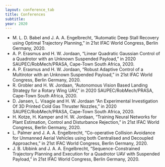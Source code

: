 ```yaml
---
layout: conference_tab
title: Conferences
subtitle: 
year: 2020
---
```


<!---
#### 2020
-->

- M. L. D. Babel and J. A. A. Engelbrecht, “Automatic Deep Stall Recovery using Optimal Trajectory Planning,” in 21st IFAC World Congress, Berlin Germany, 2020.
- A. P. Erasmus and H. W. Jordaan, “Linear Quadratic Gaussian Control of a Quadrotor with an Unknown Suspended Payload,” in 2020 SAUPEC/RobMech/PRASA, Cape-Town South Africa, 2020.
- A. P. Erasmus and H. W. Jordaan, “Robust Adaptive Control of a Multirotor with an Unknown Suspended Payload,” in 21st IFAC World Congress, Berlin Germany, 2020.
- R. Grobler and H. W. Jordaan, “Autonomous Vision Based Landing Strategy for a Rotary Wing UAV,” in 2020 SAUPEC/RobMech/PRASA, Cape-Town South Africa, 2020.
- D. Jansen, L. Visagie and H. W. Jordaan “An Experimental Investigation Of 3D Printed Cold Gas Thruster Nozzles,” in 2020 SAUPEC/RobMech/PRASA, Cape-Town South Africa, 2020.
- H. Kotze, H. Kamper and H. W. Jordaan, “Training Neural Networks for Plant Estimation, Control and Disturbance Rejection,” in 21st IFAC World Congress, Berlin Germany, 2020.
- L. Palmer and J. A. A. Engelbrecht, “Co-operative Collision Avoidance for Unmanned Aerial Vehicles using both Centralised and Decoupled Approaches,” in 21st IFAC World Congress, Berlin Germany, 2020.
- J. B. Ubbink and J. A. A. Engelbrecht, “Sequence-Constrained Trajectory Planning and Execution for a Quadrotor UAV with Suspended Payload,” in 21st IFAC World Congress, Berlin Germany, 2020.